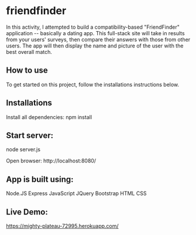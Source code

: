 # friendfinder

In this activity, I attempted to build a compatibility-based "FriendFinder" application -- basically a dating app. This full-stack site will take in results from your users' surveys, then compare their answers with those from other users. The app will then display the name and picture of the user with the best overall match.

## How to use
To get started on this project, follow the installations instructions below.

## Installations
Install all dependencies:
npm install

## Start server:
node server.js

Open browser: http://localhost:8080/

## App is built using:

Node.JS
Express
JavaScript
JQuery
Bootstrap
HTML
CSS

## Live Demo:

https://mighty-plateau-72995.herokuapp.com/